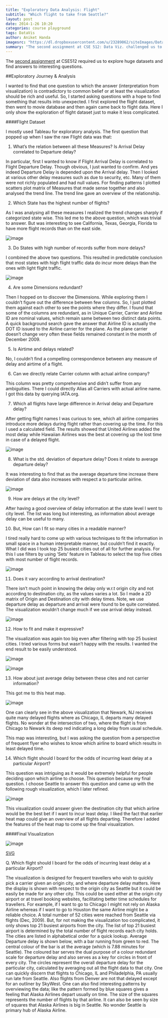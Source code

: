 ```yaml
---
title: "Exploratory Data Analysis: Flight"
subtitle: "Which flight to take from Seattle?"
layout: post
date: 2014-1-26 10:20
categories: course playground
tags: DataVis
author: Aniket Handa
imagesrc: "https://dl.dropboxusercontent.com/u/23289062/siteImages/DataViz/a2-aniket.png"
summary: "The second assignment at CSE 512: Data Viz. challenged us to explore huge datasets and find answers to interesting questions..."
---
```


The [second assignment](http://courses.cs.washington.edu/courses/cse512/14wi/a2.html) at CSE512 required us to explore huge datasets and find answers to interesting questions.

##Exploratory Journey & Analysis

I wanted to find that one question to which the answer (interpretation from visualization) is contradictory to common belief or at least the visualization should be rich and useful. So, I started asking questions with a hope to find something that results into unexpected. I first explored the flight dataset, then went to movie database and then again came back to flight data. Here I only show the exploration of flight dataset just to make it less complicated.

####Flight Dataset

I mostly used Tableau for exploratory analysis. The first question that popped up when I saw the raw Flight data was that: 

1)	What’s the relation between all these Measures? Is Arrival Delay correlated to Departure delay?

In particular, first I wanted to know if Flight Arrival Delay is correlated to Flight Departure Delay. Though obvious, I just wanted to confirm. And yes indeed Departure Delay is depended upon the Arrival delay. Then I looked at various other delay measures such as due to security, etc. Many of them were not richly populated and had null values. For finding patterns I plotted scatters plot matrix of Measures that made sense together and also analysed the trend line. The trend line gave an overview of the relationship.

2)	Which State has the highest number of flights?

As I was analysing all these measures I realized the trend changes sharply if categorized state wise. This led me to the above question, which was trivial to answer. But was interesting to see California, Texas, Georgia, Florida to have more flight records than on the east side.

![image](https://dl.dropboxusercontent.com/u/23289062/siteImages/DataViz/a2-1.png) 

3)	Do States with high number of records suffer from more delays?

I combined the above two questions. This resulted in predictable conclusion that most states with high flight traffic data do incur more delays than the ones with light flight traffic. 

![image](https://dl.dropboxusercontent.com/u/23289062/siteImages/DataViz/a2-2.png) 
 
4)	Are some Dimensions redundant?

Then I hopped on to discover the Dimensions. While exploring them I couldn’t figure out the difference between few columns. So, I just plotted them against each other to see the points where they differ. I found that some of the columns are redundant, as in Unique Carrier, Carrier and Airline ID are nominal values, which remain same between two distinct data points. A quick background search gave the answer that Airline ID is actually the DOT ID issued to the Airline carrier for the plane. As the plane carrier doesn’t change very often these fields remained constant in the month of December 2009.

5)	Is Airtime and delays related?

No, I couldn’t find a compelling correspondence between any measure of delay and airtime of a flight. 
 
6)	Can we directly relate Carrier column with actual airline company?

This column was pretty comprehensive and didn’t suffer from any ambiguities. There I could directly Alias all Carriers with actual airline name. I got this data by querying IATA.org.

7)	Which all flights have large difference in Arrival delay and Departure delay?

After getting flight names I was curious to see, which all airline companies introduce more delays during flight rather than covering up the time. For this I used a calculated field. The results showed that United Airlines added the most delay while Hawaiian Airlines was the best at covering up the lost time in case of a delayed flight. 

![image](https://dl.dropboxusercontent.com/u/23289062/siteImages/DataViz/a2-3.png) 

8)	What is the std. deviation of departure delay? Does it relate to average departure delay?

It was interesting to find that as the average departure time increase there deviation of data also increases with respect a to particular airline. 

![image](https://dl.dropboxusercontent.com/u/23289062/siteImages/DataViz/a2-4.png) 
 
9)	How are delays at the city level?

After having a good overview of delay information at the state level I went to city level. The list was long but interesting, as information about average delay can be useful to many.

10)	 But, How can I fit so many cities in a readable manner?

I tired really hard to come up with various techniques to fit the information in small space in a human interpretable manner, but couldn’t find it exactly. What I did was I took top 25 busiest cities out of all for further analysis. For this I use filters by using ‘Sets’ feature in Tableau to select the top five cities with most number of flight records. 

![image](https://dl.dropboxusercontent.com/u/23289062/siteImages/DataViz/a2-5.jpg) 

11)	 Does it vary according to arrival destination?

There isn’t much point in knowing the delay only w.r.t origin city and not according to destination city, as the values varies a lot. So I made a 2D matrix of Origin and Destination city with delay times. Note, we use departure delay as departure and arrival were found to be quite correlated. The visualization wouldn’t change much if we use arrival delay instead.

![image](https://dl.dropboxusercontent.com/u/23289062/siteImages/DataViz/a2-6.png) 

12)	 How to fit and make it expressive?

The visualization was again too big even after filtering with top 25 busiest cities. I tried various forms but wasn’t happy with the results. I wanted the end result to be easily understood.

![image](https://dl.dropboxusercontent.com/u/23289062/siteImages/DataViz/a2-7.png) 

![image](https://dl.dropboxusercontent.com/u/23289062/siteImages/DataViz/a2-8.png) 

13)	How about just average delay between these cites and not carrier information?

This got me to this heat map.

![image](https://dl.dropboxusercontent.com/u/23289062/siteImages/DataViz/a2-9.png)  

One can clearly see in the above visualization that Newark, NJ receives quite many delayed flights where as Chicago, IL departs many delayed flights. No wonder at the intersection of two, where the flight is from Chicago to Newark its deep red indicating a long delay from usual schedule.

This map was interesting, but I was asking the question from a perspective of frequent flyer who wishes to know which airline to board which results in least delayed time.

14)	 Which flight should I board for the odds of incurring least delay at a particular Airport?

This question was intriguing as it would be extremely helpful for people deciding upon which airline to choose. This question because my final question. I choose Seattle to answer this question and came up with the following rough visualization, which I later refined.
 
![image](https://dl.dropboxusercontent.com/u/23289062/siteImages/DataViz/a2-10.png) 

This visualization could answer given the destination city that which airline would be the best bet if I want to incur least delay. I liked the fact that earlier heat map could give an overview of all flights departing. Therefore I added the features of the heat map to come up the final visualization.

 
####Final Visualization

![image](https://dl.dropboxusercontent.com/u/23289062/siteImages/DataViz/a2-aniket.png)

[SVG](https://dl.dropboxusercontent.com/u/23289062/siteImages/DataViz/a2-aniket.png)

Q. Which flight should I board for the odds of incurring least delay at a particular Airport?

The visualization is designed for frequent travellers who wish to quickly pick a carrier given an origin city, and where departure delay matters. Here the display is shown with respect to the origin city as Seattle but it could be easily be made for any other city. This could be used either at the origin city airport or at travel booking websites, facilitating better time schedules for travellers. For example, if I want to go to Chicago I might not rely on Alaska Airline whereas if I want to go to Houston the same Airline might be a reliable choice. A total number of 52 cities were reached from Seattle via flights (Dec, 2009). But, for not making the visualization too complicated, it only shows top 21 busiest airports from the city. The list of top 21 busiest airport is determined by the total number of flight records each city holds. The cities are listed in alphabetical order for a quick lookup. Average Departure delay is shown below, with a bar running from green to red. The central colour of the bar is at the average (which is 7.88 minutes for Seattle). The coloured bar serves the dual purpose of a colour redundant scale for departure delay and also serves as a key for circles in front of every city. The circles represent the overall departure delay for the particular city, calculated by averaging out all the flight data to that city. One can quickly discern that flights to Chicago, IL and Philadelphia, PA usually run late from Seattle. Also flights from Denver are not that delayed except for an outliner by SkyWest. One can also find interesting patterns by overviewing the data; like the pattern formed by blue squares gives a feeling that Alaska Airlines depart usually on time. The size of the squares represents the number of flights by that airline. It can also be seen by size of squares that Alaska Airlines is big in Seattle. No wonder Seattle is primary hub of Alaska Airline.
